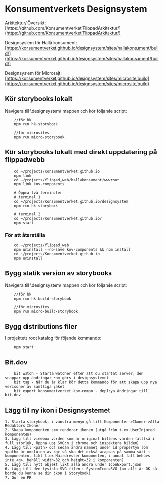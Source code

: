 ﻿# Konsumentverkets Designsystem

Arkitektur/ Översikt:
[https://github.com/Konsumentverket/FlippadArkitektur/](https://github.com/Konsumentverket/FlippadArkitektur/)

Designsystem för Hallå konsument:
[https://konsumentverket.github.io/designsystem/sites/hallakonsument/build/](https://konsumentverket.github.io/designsystem/sites/hallakonsument/build/)

Designsystem för Microsajt:
[https://konsumentverket.github.io/designsystem/sites/microsite/build](https://konsumentverket.github.io/designsystem/sites/microsite/build)

## Kör storybooks lokalt

Navigera till \designsystem\ mappen och kör följande script:

```
    //för hk
    npm run hk-storybook

    //för microsites
    npm run micro-storybook
```

## Kör storybooks lokalt med direkt uppdatering på flippadwebb

```
    cd ~/projects/Konsumentverket.github.io
    npm link
    cd ~/projects/flippad_web/hallakonsument/wwwroot
    npm link kov-components

    # Öppna två terminaler
    # terminal 1
    cd ~/projects/Konsumentverket.github.io/designsystem
    npm run hk-storybook

    # terminal 2
    cd ~/projects/Konsumentverket.github.io/
    npm start
```

### För att återställa

```
    cd ~/projects/flippad_web
    npm uninstall --no-save kov-components && npm install
    cd ~/projects/Konsumentverket.github.io
    npm uninstall
```

## Bygg statik version av storybooks

Navigera till \designsystem\ mappen och kör följande script:

```
    //för hk
    npm run hk-build-storybook

    //för microsites
    npm run micro-build-storybook
```

## Bygg distributions filer

I projektets root katalog för föjande kommando:

```
    npm start
```

## Bit.dev

```
    bit watch - Starta watcher efter att du startat server, den snappar upp ändringar som görs i designsystemet
    bit tag - När du är klar kör detta kommando för att skapa upp nya verisoner av samtliga paket
    bit export konsumentverket.kov-compo - deploya ändringar till bit.dev
```

## Lägg till ny ikon i Designsystemet

```
1. Starta storybook, i vänstra menyn gå till Komponenter->Ikoner->Alla Redaktörs Ikoner
2. Skapa komponenten som renderar ikonen (utgå från t.ex UserInjured komponenten)
3. Lägg till viewbox värden som är original bildens värden (alltså i full storlek, öppna upp SVG:n i chrome och inspektera bilden)
4. Lägg till <path> och sedan ändra namnet under id propertyn (om <path> är omsluten av <g> så ska det också wrappas på samma sätt i komponenten, likt t.ex Hairdresser komponeten, i annat fall behövs inte <g>, behåll width=32 och height=32 i komponenten)
5. Lägg till nytt objekt likt alla andra under IconExport.json
6. Lägg till den fysiska SVG filen i SystemIconsSVG (om allt är OK så borde du kunna se din ikon i Storybook)
7. Gör en PR
```
